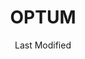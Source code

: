 ---
layout: location-page
date: Last Modified
description: "Local COVID-19 testing is available at OPTUM in Albuquerque, New Mexico, USA."
permalink: "locations/new-mexico/albuquerque/optum/"
tags:
  - locations
  - new-mexico
title: OPTUM 
state: New Mexico
stateAbbr: NM
hood: Journal Center
address: 5150 Journal Center Blvd. SE
city: Albuquerque
zip: 87109
mapUrl: "http://maps.apple.com/?q=OPTUM&address=5150+Journal+Center+Blvd+SE,Albuquerque,New+Mexico,87109"
locationType: Drive-thru
phone: 505-232-1010
website: https://abqhp.com/clinic/58
onlineBooking: undefined
closed: undefined
closedUpdate: April 14th, 2020
notes: "Only for individuals with symptoms. For all members of the community. Requires phone screen."
days: Everyday
hours: 7AM-5PM
ctaMessage: Learn more
ctaUrl: "https://abqhp.com/clinic/58"
---